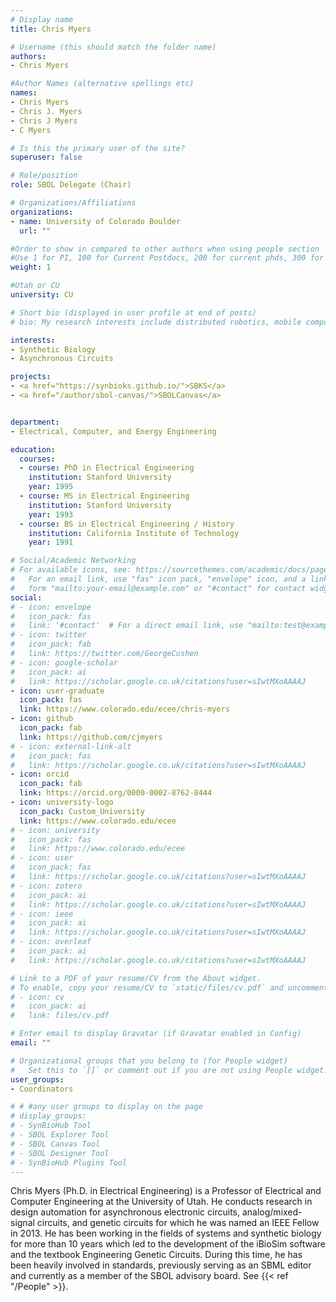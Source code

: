 ```yaml
---
# Display name
title: Chris Myers

# Username (this should match the folder name)
authors:
- Chris Myers

#Author Names (alternative spellings etc)
names:
- Chris Myers
- Chris J. Myers
- Chris J Myers
- C Myers

# Is this the primary user of the site?
superuser: false

# Role/position
role: SBOL Delegate (Chair)

# Organizations/Affiliations
organizations:
- name: University of Colorado Boulder
  url: ""

#Order to show in compared to other authors when using people section
#Use 1 for PI, 100 for Current Postdocs, 200 for current phds, 300 for current masters, 400 for current undergrads, 800 for alum postdocs, 810 for alum phds, 820 for alum masters, and 830 for alum undergrads, 900 for tools, 1000 for projects, 900 for tools, 1000 for projects
weight: 1

#Utah or CU
university: CU

# Short bio (displayed in user profile at end of posts)
# bio: My research interests include distributed robotics, mobile computing and programmable matter.

interests:
- Synthetic Biology
- Asynchronous Circuits

projects:
- <a href="https://synbioks.github.io/">SBKS</a>
- <a href="/author/sbol-canvas/">SBOLCanvas</a>


department:
- Electrical, Computer, and Energy Engineering

education:
  courses:
  - course: PhD in Electrical Engineering
    institution: Stanford University
    year: 1995
  - course: MS in Electrical Engineering
    institution: Stanford University
    year: 1993
  - course: BS in Electrical Engineering / History
    institution: California Institute of Technology
    year: 1991

# Social/Academic Networking
# For available icons, see: https://sourcethemes.com/academic/docs/page-builder/#icons
#   For an email link, use "fas" icon pack, "envelope" icon, and a link in the
#   form "mailto:your-email@example.com" or "#contact" for contact widget.
social:
# - icon: envelope
#   icon_pack: fas
#   link: '#contact'  # For a direct email link, use "mailto:test@example.org".
# - icon: twitter
#   icon_pack: fab
#   link: https://twitter.com/GeorgeCushen
# - icon: google-scholar
#   icon_pack: ai
#   link: https://scholar.google.co.uk/citations?user=sIwtMXoAAAAJ
- icon: user-graduate
  icon_pack: fas
  link: https://www.colorado.edu/ecee/chris-myers
- icon: github
  icon_pack: fab
  link: https://github.com/cjmyers
# - icon: external-link-alt
#   icon_pack: fas
#   link: https://scholar.google.co.uk/citations?user=sIwtMXoAAAAJ
- icon: orcid
  icon_pack: fab
  link: https://orcid.org/0000-0002-8762-8444
- icon: university-logo
  icon_pack: Custom_University
  link: https://www.colorado.edu/ecee
# - icon: university
#   icon_pack: fas
#   link: https://www.colorado.edu/ecee
# - icon: user
#   icon_pack: fas
#   link: https://scholar.google.co.uk/citations?user=sIwtMXoAAAAJ
# - icon: zotero
#   icon_pack: ai
#   link: https://scholar.google.co.uk/citations?user=sIwtMXoAAAAJ
# - icon: ieee
#   icon_pack: ai
#   link: https://scholar.google.co.uk/citations?user=sIwtMXoAAAAJ
# - icon: overleaf
#   icon_pack: ai
#   link: https://scholar.google.co.uk/citations?user=sIwtMXoAAAAJ

# Link to a PDF of your resume/CV from the About widget.
# To enable, copy your resume/CV to `static/files/cv.pdf` and uncomment the lines below.
# - icon: cv
#   icon_pack: ai
#   link: files/cv.pdf

# Enter email to display Gravatar (if Gravatar enabled in Config)
email: ""

# Organizational groups that you belong to (for People widget)
#   Set this to `[]` or comment out if you are not using People widget.
user_groups:
- Coordinators

# # #any user groups to display on the page
# display_groups:
# - SynBioHub Tool
# - SBOL Explorer Tool
# - SBOL Canvas Tool
# - SBOL Designer Tool
# - SynBioHub Plugins Tool
---
```


Chris Myers (Ph.D. in Electrical Engineering) is a Professor of Electrical and Computer Engineering at the University of Utah. He conducts research in design automation for asynchronous electronic circuits, analog/mixed-signal circuits, and genetic circuits for which he was named an IEEE Fellow in 2013. He has been working in the fields of systems and synthetic biology for more than 10 years which led to the development of the iBioSim software and the textbook Engineering Genetic Circuits. During this time, he has been heavily involved in standards, previously serving as an SBML editor and currently as a member of the SBOL advisory board. See 
{{< ref "/People" >}}.

